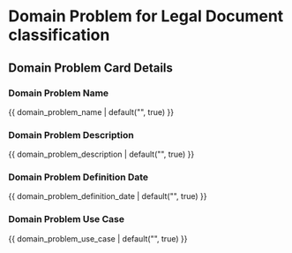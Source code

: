 
# Domain Problem for Legal Document classification

<!-- Provide a quick summary of what the domain problem is. -->

## Domain Problem Card Details


### Domain Problem Name

<!-- Provide the name of the domain problem. -->
{{ domain_problem_name | default("", true) }}

### Domain Problem Description

<!-- Explain the problem within the given context -->
{{ domain_problem_description | default("", true) }}

### Domain Problem Definition Date

<!-- The date of the definition of the Domain Problem -->
{{ domain_problem_definition_date | default("", true) }}

### Domain Problem Use Case

<!-- Provide a detailed explanation of the use case of the problem -->
{{ domain_problem_use_case | default("", true) }}